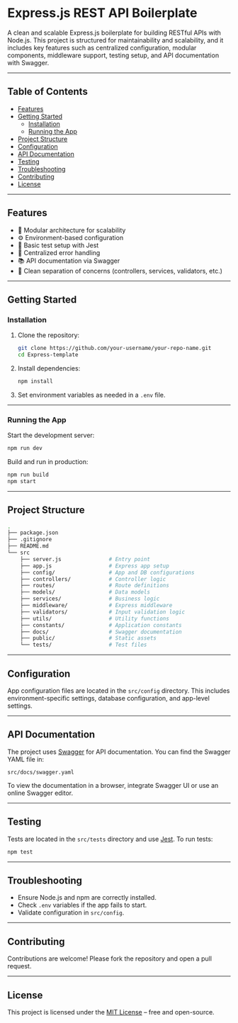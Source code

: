 # Express.js REST API Boilerplate

A clean and scalable Express.js boilerplate for building RESTful APIs with Node.js. This project is structured for maintainability and scalability, and it includes key features such as centralized configuration, modular components, middleware support, testing setup, and API documentation with Swagger.

---

## Table of Contents

- [Features](#features)
- [Getting Started](#getting-started)
  - [Installation](#installation)
  - [Running the App](#running-the-app)
- [Project Structure](#project-structure)
- [Configuration](#configuration)
- [API Documentation](#api-documentation)
- [Testing](#testing)
- [Troubleshooting](#troubleshooting)
- [Contributing](#contributing)
- [License](#license)

---

## Features

- 🧱 Modular architecture for scalability  
- ⚙️ Environment-based configuration  
- 🧪 Basic test setup with Jest  
- 🧼 Centralized error handling  
- 📚 API documentation via Swagger  
- 🔐 Clean separation of concerns (controllers, services, validators, etc.)

---

## Getting Started

### Installation

1. Clone the repository:

   ```bash
   git clone https://github.com/your-username/your-repo-name.git
   cd Express-template
   ```

2. Install dependencies:

   ```bash
   npm install
   ```

3. Set environment variables as needed in a `.env` file.

---

### Running the App

Start the development server:

```bash
npm run dev
```

Build and run in production:

```bash
npm run build
npm start
```

---

## Project Structure

```bash
.
├── package.json
├── .gitignore
├── README.md
└── src
    ├── server.js               # Entry point
    ├── app.js                  # Express app setup
    ├── config/                 # App and DB configurations
    ├── controllers/            # Controller logic
    ├── routes/                 # Route definitions
    ├── models/                 # Data models
    ├── services/               # Business logic
    ├── middleware/             # Express middleware
    ├── validators/             # Input validation logic
    ├── utils/                  # Utility functions
    ├── constants/              # Application constants
    ├── docs/                   # Swagger documentation
    ├── public/                 # Static assets
    └── tests/                  # Test files
```

---

## Configuration

App configuration files are located in the `src/config` directory. This includes environment-specific settings, database configuration, and app-level settings.

---

## API Documentation

The project uses [Swagger](https://swagger.io/) for API documentation. You can find the Swagger YAML file in:

```
src/docs/swagger.yaml
```

To view the documentation in a browser, integrate Swagger UI or use an online Swagger editor.

---

## Testing

Tests are located in the `src/tests` directory and use [Jest](https://jestjs.io/). To run tests:

```bash
npm test
```

---

## Troubleshooting

- Ensure Node.js and npm are correctly installed.
- Check `.env` variables if the app fails to start.
- Validate configuration in `src/config`.

---

## Contributing

Contributions are welcome! Please fork the repository and open a pull request.

---

## License

This project is licensed under the [MIT License](LICENSE) – free and open-source.
